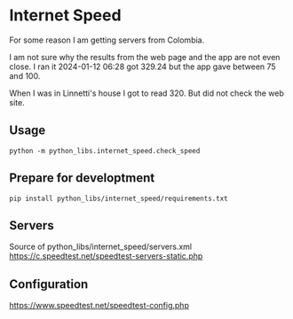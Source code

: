 # Internet Speed
For some reason I am getting servers from Colombia. 

I am not sure why the results from the web page and the app are not even close.
I ran it 2024-01-12 06:28 got 329.24 but the app gave between 75 and 100.

When I was in Linnetti's house I got to read 320. But did not check the web site.


## Usage

```shell
python -m python_libs.internet_speed.check_speed
```

## Prepare for developtment

```shell
pip install python_libs/internet_speed/requirements.txt
```


## Servers

Source of python_libs/internet_speed/servers.xml https://c.speedtest.net/speedtest-servers-static.php


## Configuration

https://www.speedtest.net/speedtest-config.php